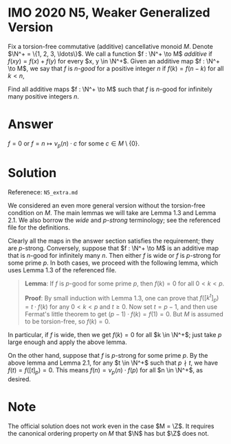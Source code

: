 # IMO 2020 N5, Weaker Generalized Version

Fix a torsion-free commutative (additive) cancellative monoid $M$.
Denote $\N^+ = \{1, 2, 3, \ldots\}$.
We call a function $f : \N^+ \to M$ *additive* if $f(xy) = f(x) + f(y)$ for every $x, y \in \N^+$.
Given an additive map $f : \N^+ \to M$, we say that $f$ is *$n$-good* for a positive integer $n$ if $f(k) = f(n - k)$ for all $k < n$,

Find all additive maps $f : \N^+ \to M$ such that $f$ is $n$-good for infinitely many positive integers $n$.



# Answer

$f = 0$ or $f = n \mapsto \nu_p(n) \cdot c$ for some $c \in M \setminus \{0\}$.



# Solution

Referenece: `N5_extra.md`

We considered an even more general version without the torsion-free condition on $M$.
The main lemmas we will take are Lemma 1.3 and Lemma 2.1.
We also borrow the *wide* and *$p$-strong* terminology; see the referenced file for the definitions.

Clearly all the maps in the answer section satisfies the requirement; they are $p$-strong.
Conversely, suppose that $f : \N^+ \to M$ is an additive map that is $n$-good for infinitely many $n$.
Then either $f$ is wide or $f$ is $p$-strong for some prime $p$.
In both cases, we proceed with the following lemma, which uses Lemma 1.3 of the referenced file.

> __Lemma__:
> If $f$ is $p$-good for some prime $p$, then $f(k) = 0$ for all $0 < k < p$.
>
> __Proof__:
> By small induction with Lemma 1.3, one can prove that $f([k^t]_p) = t \cdot f(k)$ for any $0 < k < p$ and $t \geq 0$.
> Now set $t = p - 1$, and then use Fermat's little theorem to get $(p - 1) \cdot f(k) = f(1) = 0$.
> But $M$ is assumed to be torsion-free, so $f(k) = 0$.

In particular, if $f$ is wide, then we get $f(k) = 0$ for all $k \in \N^+$; just take $p$ large enough and apply the above lemma.

On the other hand, suppose that $f$ is $p$-strong for some prime $p$.
By the above lemma and Lemma 2.1, for any $t \in \N^+$ such that $p \nmid t$, we have $f(t) = f([t]_p) = 0$.
This means $f(n) = \nu_p(n) \cdot f(p)$ for all $n \in \N^+$, as desired.



# Note

The official solution does not work even in the case $M = \Z$.
It requires the canonical ordering property on $M$ that $\N$ has but $\Z$ does not.
